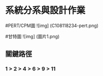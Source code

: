 
# 系統分系與設計作業 
#PERT/CPM圖
![img] (C108118234-pert.png)

#甘特圖
![img] (圖片1.png)

## 關鍵路徑
### 1 > 2 > 4 > 6 > 9 > 11
